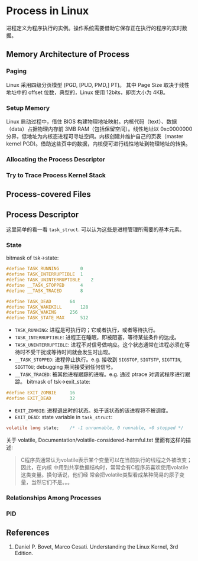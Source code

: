 # Process in Linux
进程定义为程序执行的实例。操作系统需要借助它保存正在执行的程序的实时数据。

## Memory Architecture of Process
### Paging
Linux 采用四级分页模型 (PGD, [PUD, PMD,] PT)。 其中 Page Size 取决于线性地址中的 offset 位数，典型的，Linux 使用 12bits，即页大小为 4KB。
### Setup Memory
Linux 启动过程中，借住 BIOS 构建物理地址映射。内核代码（text）、数据（data）占据物理内存前 3MB RAM（包括保留空间）。线性地址以 0xc0000000 分界，低地址为内核态进程可寻址空间。内核创建并维护自己的页表（master kernel PGD)。借助这些页中的数据，内核便可进行线性地址到物理地址的转换。
### Allocating the Process Descriptor
### Try to Trace Process Kernel Stack

## Process-covered Files

## Process Descriptor
这里简单的看一看 `task_struct`. 可以认为这些是进程管理所需要的基本元素。
### State
bitmask of tsk->state:
```c
#define TASK_RUNNING		0
#define TASK_INTERRUPTIBLE	1
#define TASK_UNINTERRUPTIBLE	2
#define __TASK_STOPPED		4
#define __TASK_TRACED		8

#define TASK_DEAD		64
#define TASK_WAKEKILL		128
#define TASK_WAKING		256
#define TASK_STATE_MAX		512
```
- `TASK_RUNNING`: 进程是可执行的；它或者执行，或者等待执行。
- `TASK_INTERRUPTIBLE`: 进程正在睡眠，即被阻塞，等待某些条件的达成。
- `TASK_UNINTERRUPTIBLE`: 进程不对信号做响应。这个状态通常在进程必须在等待时不受干扰或等待时间就会发生时出现。
- `__TASK_STOPPED`: 进程停止执行。e.g. 接收到 `SIGSTOP`, `SIGTSTP`, `SIGTTIN`, `SIGTTOU`; debugging 期间接受到任何信号。
- `__TASK_TRACED`: 被其他进程跟踪的进程。e.g. 通过 ptrace 对调试程序进行跟踪。
bitmask of tsk->exit_state:
```c
#define EXIT_ZOMBIE		16
#define EXIT_DEAD		32
```
- `EXIT_ZOMBIE`: 进程退出时的状态。处于该状态的该进程将不被调度。
- `EXIT_DEAD`:
state variable in `task_struct`:
```c
volatile long state;	/* -1 unrunnable, 0 runnable, >0 stopped */
```
关于 volatile, Documentation/volatile-considered-harmful.txt 里面有这样的描述:
>C程序员通常认为volatile表示某个变量可以在当前执行的线程之外被改变；因此，在内核
>中用到共享数据结构时，常常会有C程序员喜欢使用volatile这类变量。换句话说，他们经
>常会把volatile类型看成某种简易的原子变量，当然它们不是。。。

### Relationships Among Processes
### PID

## References
1. Daniel P. Bovet, Marco Cesati. Understanding the Linux Kernel, 3rd Edition.
